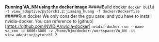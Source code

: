 **Running VA_NN using the docker image**
#####Build docker
`docker build -t view_adaptive/pytorch1.2:jiaming_huang -f docker/Dockerfile`
#####Run docker
We only consider the gpu case, and you have to install nvidia-docker. You can reference to [github][https://github.com/NVIDIA/nvidia-docker]
`nvidia-docker run --name va_cnn -p 6006:6006 -v /home/hjm/docker:/workspace/VA_NN -it view_adaptive/pytorch1.2`